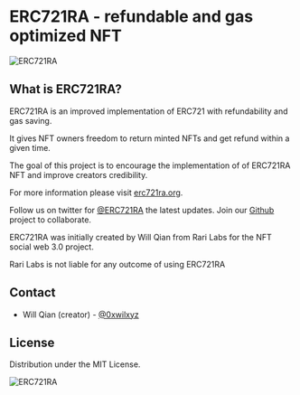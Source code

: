 # ERC721RA - refundable and gas optimized NFT


![ERC721RA](https://raw.githubusercontent.com/rarilabs/ERC721RA/main/assets/erc721ra-small.png)


## What is ERC721RA?

ERC721RA is an improved implementation of ERC721 with refundability and gas saving. 

It gives NFT owners freedom to return minted NFTs and get refund within a given time.

The goal of this project is to encourage the implementation of of ERC721RA NFT and improve creators credibility.



For more information please visit [erc721ra.org](https://erc721ra.org). 

Follow us on twitter for [@ERC721RA](https://twitter.com/rec721ra) the latest updates. Join our [Github](https://github.com/erc721ra) project to collaborate.

ERC721RA was initially created by Will Qian from Rari Labs for the NFT social web 3.0 project.

Rari Labs is not liable for any outcome of using ERC721RA



## Contact

- Will Qian (creator) - [@0xwilxyz](https://twitter.com/0xwilxyz)


## License

Distribution under the MIT License. 


![ERC721RA](https://raw.githubusercontent.com/rarilabs/ERC721RA/main/assets/erc721ra-banner.png)
